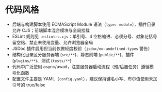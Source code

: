 # 代码风格
- 后端与构建脚本使用 ECMAScript Module 语法（`type: module`），插件目录允许 CJS；前端脚本混合模块与全局挂载
- ESLint 规则见 `.eslintrc.cjs`：单引号、4 空格缩进、必须分号、对象花括号留空格、禁止未使用变量、允许浏览器全局
- JSDoc 插件启用但当前仅做轻度校验（`jsdoc/no-undefined-types` 警告）
- 结构化目录区分服务器端 (`src/**`)、静态前端 (`public/**`)、插件 (`plugins/**`)、测试 (`tests/**`)
- 代码中广泛使用 async/await，注意服务器启动流程（预/后置任务）遵循模块化函数
- 配置文件主要是 YAML（`config.yaml`），建议保持键名小写、布尔值使用未加引号的 true/false